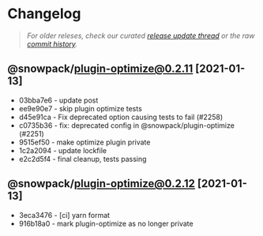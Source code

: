 # Changelog

> _For older releses, check our curated [release update thread](https://github.com/snowpackjs/snowpack/discussions/1183) or the raw [commit history](https://github.com/snowpackjs/snowpack/commits/main/plugins/plugin-optimize)._

## @snowpack/plugin-optimize@0.2.11 [2021-01-13]

- 03bba7e6 - update post
- ee9e90e7 - skip plugin optimize tests
- d45e91ca - Fix deprecated option causing tests to fail (#2258) <David Bailey>
- c0735b36 - fix: deprecated config in @snowpack/plugin-optimize (#2251) <Fabian Krutsch>
- 9515ef50 - make optimize plugin private
- 1c2a2094 - update lockfile
- e2c2d5f4 - final cleanup, tests passing


## @snowpack/plugin-optimize@0.2.12 [2021-01-13]

* 3eca3476 - [ci] yarn format 
* 916b18a0 - mark plugin-optimize as no longer private 